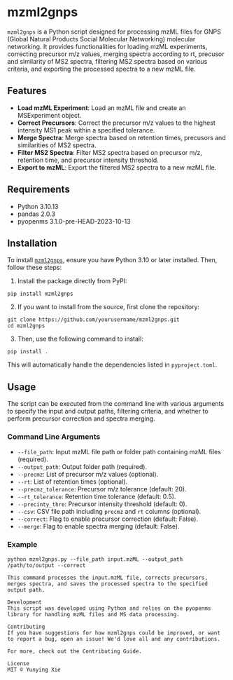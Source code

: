 # mzml2gnps

`mzml2gnps` is a Python script designed for processing mzML files for GNPS (Global Natural Products Social Molecular Networking) molecular networking. It provides functionalities for loading mzML experiments, correcting precursor m/z values, merging spectra according to rt, precusor and similarity of MS2 spectra, filtering MS2 spectra based on various criteria, and exporting the processed spectra to a new mzML file.

## Features

- **Load mzML Experiment**: Load an mzML file and create an MSExperiment object.
- **Correct Precursors**: Correct the precursor m/z values to the highest intensity MS1 peak within a specified tolerance.
- **Merge Spectra**: Merge spectra based on retention times, precusors and similarities of MS2 spectra.
- **Filter MS2 Spectra**: Filter MS2 spectra based on precursor m/z, retention time, and precursor intensity threshold.
- **Export to mzML**: Export the filtered MS2 spectra to a new mzML file.

## Requirements

- Python 3.10.13
- pandas 2.0.3
- pyopenms 3.1.0-pre-HEAD-2023-10-13

## Installation

To install [`mzml2gnps`](command:_github.copilot.openSymbolFromReferences?%5B%7B%22%24mid%22%3A1%2C%22path%22%3A%22%2Fc%3A%2FUsers%2Fxyy%2FDesktop%2Fpython%2Fmzml2gnps%2FREADME.md%22%2C%22scheme%22%3A%22file%22%7D%2C%7B%22line%22%3A0%2C%22character%22%3A0%7D%5D "../mzml2gnps/README.md"), ensure you have Python 3.10 or later installed. Then, follow these steps:

1. Install the package directly from PyPI:

```shell
pip install mzml2gnps
```

2. If you want to install from the source, first clone the repository:

```shell
git clone https://github.com/yourusername/mzml2gnps.git
cd mzml2gnps
```

3. Then, use the following command to install:

```shell
pip install .
```

This will automatically handle the dependencies listed in `pyproject.toml`.
## Usage

The script can be executed from the command line with various arguments to specify the input and output paths, filtering criteria, and whether to perform precursor correction and spectra merging.

### Command Line Arguments

- `--file_path`: Input mzML file path or folder path containing mzML files (required).
- `--output_path`: Output folder path (required).
- `--precmz`: List of precursor m/z values (optional).
- `--rt`: List of retention times (optional).
- `--precmz_tolerance`: Precursor m/z tolerance (default: 20).
- `--rt_tolerance`: Retention time tolerance (default: 0.5).
- `--precinty_thre`: Precursor intensity threshold (default: 0).
- `--csv`: CSV file path including `precmz` and `rt` columns (optional).
- `--correct`: Flag to enable precursor correction (default: False).
- `--merge`: Flag to enable spectra merging (default: False).

### Example

```shell
python mzml2gnps.py --file_path input.mzML --output_path /path/to/output --correct

This command processes the input.mzML file, corrects precursors, merges spectra, and saves the processed spectra to the specified output path.

Development
This script was developed using Python and relies on the pyopenms library for handling mzML files and MS data processing.

Contributing
If you have suggestions for how mzml2gnps could be improved, or want to report a bug, open an issue! We'd love all and any contributions.

For more, check out the Contributing Guide.

License
MIT © Yunying Xie